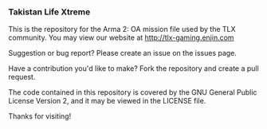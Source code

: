 ### Takistan Life Xtreme

This is the repository for the Arma 2: OA mission file used by the TLX community. You may view our website at http://tlx-gaming.enjin.com

Suggestion or bug report? Please create an issue on the issues page.

Have a contribution you'd like to make? Fork the repository and create a pull request.

The code contained in this repository is covered by the GNU General Public License Version 2, and it may be viewed in the LICENSE file.

Thanks for visiting!

